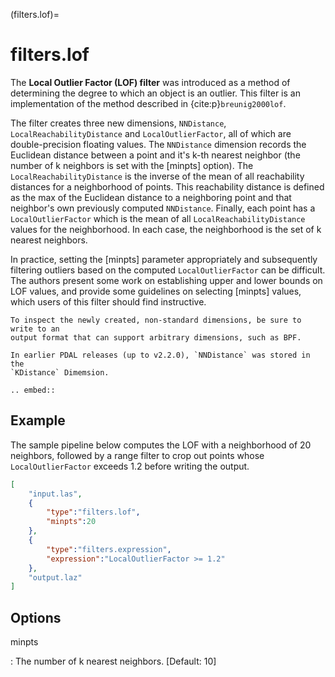 (filters.lof)=

# filters.lof

The **Local Outlier Factor (LOF) filter** was introduced as a method
of determining the degree to which an object is an outlier. This filter
is an implementation of the method
described in {cite:p}`breunig2000lof`.

The filter creates three new dimensions, `NNDistance`,
`LocalReachabilityDistance` and `LocalOutlierFactor`, all of which are
double-precision floating values. The `NNDistance` dimension records the
Euclidean distance between a point and it's k-th nearest neighbor (the number
of k neighbors is set with the [minpts] option). The
`LocalReachabilityDistance` is the inverse of the mean
of all reachability distances for a neighborhood of points. This reachability
distance is defined as the max of the Euclidean distance to a neighboring point
and that neighbor's own previously computed `NNDistance`. Finally, each point
has a `LocalOutlierFactor` which is the mean of all
`LocalReachabilityDistance` values for the neighborhood. In each case, the
neighborhood is the set of k nearest neighbors.

In practice, setting the [minpts] parameter appropriately and subsequently
filtering outliers based on the computed `LocalOutlierFactor` can be
difficult. The authors present some work on establishing upper and lower bounds
on LOF values, and provide some guidelines on selecting [minpts] values, which
users of this filter should find instructive.

```{note}
To inspect the newly created, non-standard dimensions, be sure to write to an
output format that can support arbitrary dimensions, such as BPF.
```

```{note}
In earlier PDAL releases (up to v2.2.0), `NNDistance` was stored in the
`KDistance` Dimemsion.
```

```{eval-rst}
.. embed::
```

## Example

The sample pipeline below computes the LOF with a neighborhood of 20 neighbors,
followed by a range filter to crop out points whose `LocalOutlierFactor`
exceeds 1.2 before writing the output.

```json
[
    "input.las",
    {
        "type":"filters.lof",
        "minpts":20
    },
    {
        "type":"filters.expression",
        "expression":"LocalOutlierFactor >= 1.2"
    },
    "output.laz"
]
```

## Options

minpts

: The number of k nearest neighbors. \[Default: 10\]

```{include} filter_opts.md
```
